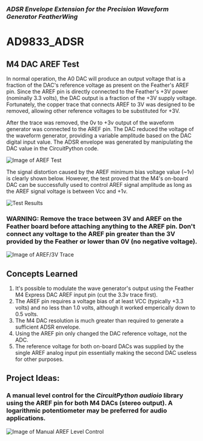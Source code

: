 ### _ADSR Envelope Extension for the Precision Waveform Generator FeatherWing_
# AD9833_ADSR

## M4 DAC AREF Test
In normal operation, the A0 DAC will produce an output voltage that is a fraction of the DAC's reference voltage as present on the Feather's AREF pin. Since the AREF pin is directly connected to the Feather's +3V power (nominally 3.3 volts), the DAC output is a fraction of the +3V supply voltage. Fortunately, the copper trace that connects AREF to 3V was designed to be removed, allowing other reference voltages to be substituted for +3V.

After the trace was removed, the 0v to +3v output of the waveform generator was connected to the AREF pin. The DAC reduced the voltage of the waveform generator, providing a variable amplitude based on the DAC digital input value. The ADSR envelope was generated by manipulating the DAC value in the CircuitPython code.

![Image of AREF Test](https://github.com/CedarGroveStudios/AD9833_ADSR/blob/master/photos/ADSR%20wave%20gen%20AREF%20test_bb.png)

The signal distortion caused by the AREF minimum bias voltage value (~1v) is clearly shown below. However, the test proved that the M4's on-board DAC can be successfully used to control AREF signal amplitude as long as the AREF signal voltage is between Vcc and +1v. 

![Test Results](https://github.com/CedarGroveStudios/AD9833_ADSR/blob/master/photos/smooth%20ADSR.png)


  
### WARNING:  Remove the trace between 3V and AREF on the Feather board before attaching anything to the AREF pin. Don't connect any voltage to the AREF pin greater than the 3V provided by the Feather or lower than 0V (no negative voltage).

![Image of AREF/3V Trace](https://github.com/CedarGroveStudios/AD9833_ADSR/blob/master/photos/AREF_3V_trace.png)

  
## Concepts Learned
1)	It's possible to modulate the wave generator's output using the Feather M4 Express DAC AREF input pin (cut the 3.3v trace first).
2)  The AREF pin requires a voltage bias of at least VCC (typically +3.3 volts) and no less than 1.0 volts, although it worked emperically down to 0.5 volts.
3)  The M4 DAC resolution is much greater than required to generate a sufficient ADSR envelope.
4)  Using the AREF pin only changed the DAC reference voltage, not the ADC.
5)  The reference voltage for both on-board DACs was supplied by the single AREF analog input pin essentially making the second DAC useless for other purposes.

## Project Ideas:
### A manual level control for the _CircuitPython audioio_ library using the AREF pin for both M4 DACs (stereo output). A logarithmic potentiometer may be preferred for audio applications.  

![Image of Manual AREF Level Control](https://github.com/CedarGroveStudios/AD9833_ADSR/blob/master/photos/DAC%20AREF%20volume%20control_bb.png)
  
